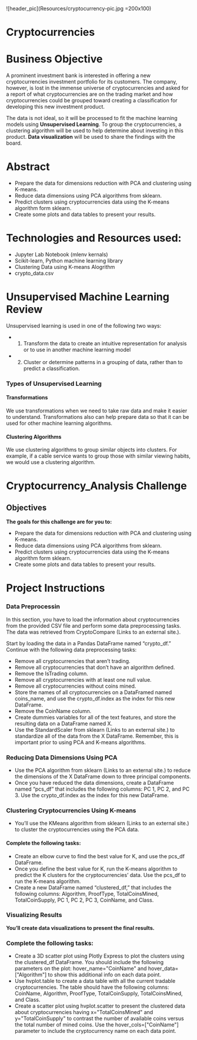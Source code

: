 ![header_pic](Resources/cryptocurrency-pic.jpg =200x100)

# Cryptocurrencies
# **Business Objective**
A prominent investment bank is interested in offering a new cryptocurrencies investment portfolio for its customers. The company, however, is lost in the immense universe of cryptocurrencies and asked for a report of what cryptocurrencies are on the trading market and how cryptocurrencies could be grouped toward creating a classification for developing this new investment product.

The data is not ideal, so it will be processed to fit the machine learning models using **Unsupervised Learning**. To group the cryptocurrencies, a clustering algorithm will be used to help determine about investing in this product. **Data visualization** will be used to share the findings with the board.
# **Abstract**
- Prepare the data for dimensions reduction with PCA and clustering using K-means.
- Reduce data dimensions using PCA algorithms from sklearn.
- Predict clusters using cryptocurrencies data using the K-means algorithm form sklearn.
- Create some plots and data tables to present your results.
# **Technologies and Resources used:**
- Jupyter Lab Notebook (mlenv kernals)
- Scikit-learn, Python machine learning library
- Clustering Data using K-means Alogrithm
- crypto_data.csv

# **Unsupervised Machine Learning Review**
Unsupervised learning is used in one of the following two ways:
- 1) Transform the data to create an intuitive representation for analysis 
     or to use in another machine learning model
- 2) Cluster or determine patterns in a grouping of data, 
     rather than to predict a classification.
### **Types of Unsupervised Learning**
#### **Transformations**
We use transformations when we need to take raw data and make it easier to understand. 
Transformations also can help prepare data so that it can be used for other 
machine learning algorithms.
#### **Clustering Algorithms**
We use clustering algorithms to group similar objects into clusters. For example, 
if a cable service wants to group those with similar viewing habits, 
we would use a clustering algorithm.

# **Cryptocurrency_Analysis Challenge**

## **Objectives**
**The goals for this challenge are for you to:**
- Prepare the data for dimensions reduction with PCA and clustering using K-means.
- Reduce data dimensions using PCA algorithms from sklearn.
- Predict clusters using cryptocurrencies data using the K-means algorithm form sklearn.
- Create some plots and data tables to present your results.

# **Project Instructions**
### **Data Preprocessin**

In this section, you have to load the information about cryptocurrencies from the provided CSV file and perform some data preprocessing tasks. The data was retrieved from CryptoCompare (Links to an external site.).

Start by loading the data in a Pandas DataFrame named “crypto_df.” Continue with the following data preprocessing tasks:
- Remove all cryptocurrencies that aren’t trading.
- Remove all cryptocurrencies that don’t have an algorithm defined.
- Remove the IsTrading column.
- Remove all cryptocurrencies with at least one null value.
- Remove all cryptocurrencies without coins mined.
- Store the names of all cryptocurrencies on a DataFramed named coins_name, and use the crypto_df.index as the index for this new DataFrame.
- Remove the CoinName column.
- Create dummies variables for all of the text features, and store the resulting data on a DataFrame named X.
- Use the StandardScaler from sklearn (Links to an external site.) to standardize all of the data from the X DataFrame. Remember, this is important prior to using PCA and K-means algorithms.

### **Reducing Data Dimensions Using PCA**
- Use the PCA algorithm from sklearn (Links to an external site.) to reduce the dimensions of the X DataFrame down to three principal components.
- Once you have reduced the data dimensions, create a DataFrame named “pcs_df” that includes the following columns: PC 1, PC 2, and PC 3. Use the crypto_df.index as the index for this new DataFrame.

### **Clustering Cryptocurrencies Using K-means**
- You’ll use the KMeans algorithm from sklearn (Links to an external site.) to cluster the cryptocurrencies using the PCA data.

#### **Complete the following tasks:**
- Create an elbow curve to find the best value for K, and use the pcs_df DataFrame.
- Once you define the best value for K, run the K-means algorithm to predict the K clusters for the cryptocurrencies’ data. Use the pcs_df to run the K-means algorithm.
- Create a new DataFrame named “clustered_df,” that includes the following columns: Algorithm, ProofType, TotalCoinsMined, TotalCoinSupply, PC 1, PC 2, PC 3, CoinName, and Class. 

### **Visualizing Results**
**You’ll create data visualizations to present the final results.**
### **Complete the following tasks:**
- Create a 3D scatter plot using Plotly Express to plot the clusters using the clustered_df DataFrame. You should include the following parameters on the plot: hover_name="CoinName" and hover_data=["Algorithm"] to show this additional info on each data point.
- Use hvplot.table to create a data table with all the current tradable cryptocurrencies. The table should have the following columns: CoinName, Algorithm, ProofType, TotalCoinSupply, TotalCoinsMined, and Class.
- Create a scatter plot using hvplot.scatter to present the clustered data about cryptocurrencies having x="TotalCoinsMined" and y="TotalCoinSupply" to contrast the number of available coins versus the total number of mined coins. Use the hover_cols=["CoinName"] parameter to include the cryptocurrency name on each data point.

